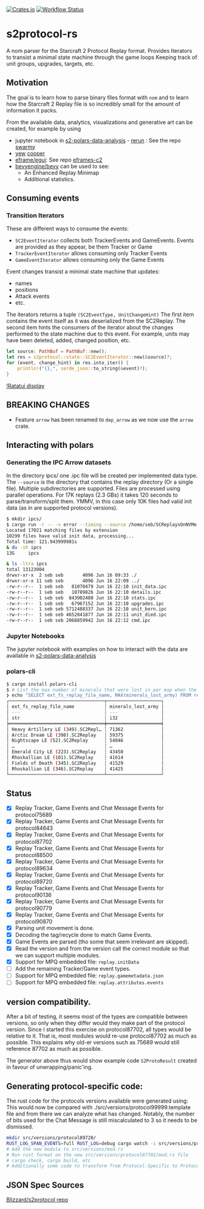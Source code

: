 [![Crates.io](https://img.shields.io/crates/v/s2protocol.svg)](https://crates.io/crates/s2protocol)
[![Workflow Status](https://github.com/sebosp/s2protocol-rs/workflows/Rust/badge.svg)](https://github.com/sebosp/s2protocol-rs/actions?query=workflow%3A%22Rust%22)

# s2protocol-rs

A nom parser for the Starcraft 2 Protocol Replay format.
Provides Iterators to transist a minimal state machine through the game loops
Keeping track of unit groups, upgrades, targets, etc.

## Motivation

The goal is to learn how to parse binary files format with `nom` and to learn
how the Starcraft 2 Replay file is so incredibly small for the amount of
information it packs.

From the available data, analytics, visualizations and generative art can be created, for example
by using 
- jupyter notebook in [s2-polars-data-analysis](https://github.com/sebosp/s2-polars-data-analysis) - [rerun](https://github.com/rerun-io/rerun) : See the repo [swarmy](https://github.com/sebosp/swarmy)
- [yew](https://github.com/yewstack/yew) [cooper](https://github.com/sebosp/cooper)
- [eframe/egui](https://github.com/emilk/egui): See repo [eframes-c2](https://github.com/sebosp/eframe-sc2)
- [bevyengine/bevy](https://github.com/bevyengine/bevy) can be used to see:
  - An Enhanced Replay Minimap
  - Additional statistics.

## Consuming events

### Transition Iterators

These are different ways to consume the events:

- `SC2EventIterator` collects both TrackerEvents and GameEvents. Events are provided as they appear, be them Tracker or Game
- `TrackerEventIterator` allows consuming only Tracker Events
- `GameEventIterator` allows consuming only the Game Events

Event changes transist a minimal state machine that updates:
- names
- positions
- Attack events
- etc.

The iterators returns a tuple `(SC2EventType, UnitChangeHint)`
The first item contains the event itself as it was deserialized from the SC2Replay.
The second item hints the consumers of the iterator about the changes performed to the state machine due to this event.
For example, units may have been deleted, added, changed position, etc.

```rust
let source: PathBuf = PathBuf::new();
let res = s2protocol::state::SC2EventIterator::new(&source)?;
for (event, change_hint) in res.into_iter() {
    println!("{},", serde_json::to_string(&event)?);
}
```

[!Ratatui display](https://asciinema.org/a/C1rGmHXhI4IkfdPAoyNhlOwVn)

## BREAKING CHANGES
- Feature `arrow`  has been renamed to `dep_arrow` as we now use the `arrow` crate.

## Interacting with polars

### Generating the IPC Arrow datasets

In the directory ipcs/ one .ipc file will be created per implemented data type.
The `--source` is the directory that contains the replay directory (Or a single file).
Multiple subdirectories are supported.
Files are processed using parallel operations.
For 17K replays (2.3 GBs) it takes 120 seconds to parse/transform/split them. YMMV, in this case only 10K files had valid init data (as in are supported protocol versions).

```bash
$ mkdir ipcs/
$ cargo run -r -- -v error --timing --source /home/seb/SCReplaysOnNVMe --output /home/seb/git/s2protocol-rs/ipcs/ write-arrow-ipc --process-max-files 10000000 all
Located 17021 matching files by extension
10299 files have valid init data, processing...
Total time: 121.943999981s
& du -sh ipcs
13G     ipcs

& ls -ltra ipcs
total 13123004
drwxr-xr-x  2 seb seb       4096 Jun 16 09:33 ./
drwxr-xr-x 11 seb seb       4096 Jun 16 22:09 ../
-rw-r--r--  1 seb seb   81070479 Jun 16 22:10 init_data.ipc
-rw-r--r--  1 seb seb   10789826 Jun 16 22:10 details.ipc
-rw-r--r--  1 seb seb  843902480 Jun 16 22:10 stats.ipc
-rw-r--r--  1 seb seb   67967152 Jun 16 22:10 upgrades.ipc
-rw-r--r--  1 seb seb 5712488337 Jun 16 22:10 unit_born.ipc
-rw-r--r--  1 seb seb 4652841877 Jun 16 22:11 unit_died.ipc
-rw-r--r--  1 seb seb 2068859942 Jun 16 22:12 cmd.ipc
```

### Jupyter Notebooks

The jupyter notebook with examples on how to interact with the data are available in [s2-polars-data-analysis](https://github.com/sebosp/s2-polars-data-analysis)

### polars-cli

```bash
$ cargo install polars-cli
$ # List the max number of minerals that were lost in per map when the army was killed.
❯ echo "SELECT ext_fs_replay_file_name, MAX(minerals_lost_army) FROM read_ipc('/home/seb/git/s2protocol-rs/ipcs/stats.ipc') GROUP BY ext_fs_replay_file_name ORDER BY minerals_lost_army DESC;"|polars
┌───────────────────────────────────┬────────────────────┐
│ ext_fs_replay_file_name           ┆ minerals_lost_army │
│ ---                               ┆ ---                │
│ str                               ┆ i32                │
╞═══════════════════════════════════╪════════════════════╡
│ Heavy Artillery LE (349).SC2Repl… ┆ 71362              │
│ Arctic Dream LE (398).SC2Replay   ┆ 59375              │
│ Nightscape LE (52).SC2Replay      ┆ 54846              │
│ …                                 ┆ …                  │
│ Emerald City LE (223).SC2Replay   ┆ 43450              │
│ Rhoskallian LE (101).SC2Replay    ┆ 41614              │
│ Fields of Death (345).SC2Replay   ┆ 41529              │
│ Rhoskallian LE (346).SC2Replay    ┆ 41425              │
└───────────────────────────────────┴────────────────────┘
```


## Status

- [x] Replay Tracker, Game Events and Chat Message Events for protocol75689
- [x] Replay Tracker, Game Events and Chat Message Events for protocol84643
- [x] Replay Tracker, Game Events and Chat Message Events for protocol87702
- [x] Replay Tracker, Game Events and Chat Message Events for protocol88500
- [x] Replay Tracker, Game Events and Chat Message Events for protocol89634
- [x] Replay Tracker, Game Events and Chat Message Events for protocol89720
- [x] Replay Tracker, Game Events and Chat Message Events for protocol90136
- [x] Replay Tracker, Game Events and Chat Message Events for protocol90779
- [x] Replay Tracker, Game Events and Chat Message Events for protocol90870
- [x] Parsing unit movement is done.
- [x] Decoding the tag/recycle done to match Game Events.
- [x] Game Events are parsed (tho some that seem irrelevant are skipped).
- [x] Read the version and from the version call the correct module so that we can support multiple modules.
- [x] Support for MPQ embedded file: `replay.initData`
- [ ] Add the remaining Tracker/Game event types.
- [ ] Support for MPQ embedded file: `replay.gamemetadata.json`
- [ ] Support for MPQ embedded file: `replay.attributes.events`

## version compatibility.

After a bit of testing, it seems most of the types are compatible between versions, so only when they differ would they make part of the protocol version.
Since I started this exercise on protocol87702, all types would be relative to it. That is, most modules would re-use protocol87702 as much as possible.
This explains why old-er versions such as 75689 would still reference 87702 as much as possible.

The generator above thus would show example code `S2ProtoResult` created in favour of unwrapping/panic'ing.

## Generating protocol-specific code:

The rust code for the protocols versions available were generated using:
This would now be compared with ./src/versions/protocol99999.template file and from there we can analyze what has changed.
Notably, the number of bits used for the Chat Message is still miscalculated to 3 so it needs to be dismissed.

```bash
mkdir src/versions/protocol89720/
RUST_LOG_SPAN_EVENTS=full RUST_LOG=debug cargo watch -i src/versions/protocol89720/mod.rs -x 'run -- --source ../s2protocol/json/protocol89720.json generate --output src/versions/protocol89720/mod.rs'
# Add the new module to src/versions/mod.rs
# Run rust format on the new src/versions/protocol87702/mod.rs file
# cargo check, cargo build, etc
# Additionally some code to transform from Protocol-Specific to Protocol-Agnostic was added, TODO: Add to generator.rs
```

## JSON Spec Sources

[Blizzard/s2protocol repo](https://github.com/Blizzard/s2protocol)

